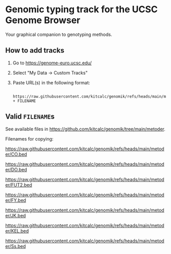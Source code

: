 # Genomic typing track for the UCSC Genome Browser

Your graphical companion to genotyping methods.

## How to add tracks

1. Go to https://genome-euro.ucsc.edu/
2. Select "My Data -> Custom Tracks"
3. Paste URL(s) in the following format:

        https://raw.githubusercontent.com/kitcalc/genomik/refs/heads/main/metoder/ + FILENAME

## Valid `FILENAME`s

See available files in https://github.com/kitcalc/genomik/tree/main/metoder.

Filenames for copying:

https://raw.githubusercontent.com/kitcalc/genomik/refs/heads/main/metoder/CO.bed

https://raw.githubusercontent.com/kitcalc/genomik/refs/heads/main/metoder/DO.bed

https://raw.githubusercontent.com/kitcalc/genomik/refs/heads/main/metoder/FUT2.bed

https://raw.githubusercontent.com/kitcalc/genomik/refs/heads/main/metoder/FY.bed

https://raw.githubusercontent.com/kitcalc/genomik/refs/heads/main/metoder/JK.bed

https://raw.githubusercontent.com/kitcalc/genomik/refs/heads/main/metoder/KEL.bed

https://raw.githubusercontent.com/kitcalc/genomik/refs/heads/main/metoder/Ss.bed
